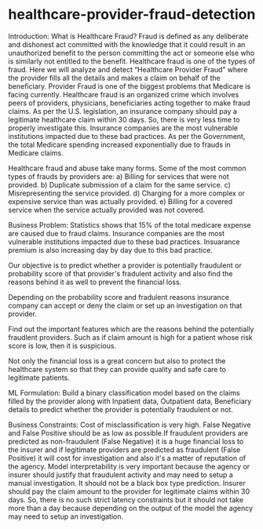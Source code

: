 # healthcare-provider-fraud-detection

Introduction:
What is Healthcare Fraud?
Fraud is defined as any deliberate and dishonest act committed with the knowledge that it could result in an unauthorized benefit to the person committing the act or someone else who is similarly not entitled to the benefit. Healthcare fraud is one of the types of fraud. Here we will analyze and detect “Healthcare Provider Fraud” where the provider fills all the details and makes a claim on behalf of the beneficiary. Provider Fraud is one of the biggest problems that Medicare is facing currently. Healthcare fraud is an organized crime which involves peers of providers, physicians, beneficiaries acting together to make fraud claims. As per the U.S. legislation, an insurance company should pay a legitimate healthcare claim within 30 days. So, there is very less time to properly investigate this. Insurance companies are the most vulnerable institutions impacted due to these bad practices. As per the Government, the total Medicare spending increased exponentially due to frauds in Medicare claims.

Healthcare fraud and abuse take many forms. Some of the most common types of frauds by providers are: a) Billing for services that were not provided. b) Duplicate submission of a claim for the same service. c) Misrepresenting the service provided. d) Charging for a more complex or expensive service than was actually provided. e) Billing for a covered service when the service actually provided was not covered.

Business Problem:
Statistics shows that 15% of the total medicare expense are caused due to fraud claims. Insurance companies are the most vulnerable institutions impacted due to these bad practices. Insuarance premium is also increasing day by day due to this bad practice.

Our objective is to predict whether a provider is potentially fraudulent or probability score of that provider's fradulent activity and also find the reasons behind it as well to prevent the financial loss.

Depending on the probability score and fradulent reasons insurance company can accept or deny the claim or set up an investigation on that provider.

Find out the important features which are the reasons behind the potentially fraudlent providers. Such as if claim amount is high for a patient whose risk score is low, then it is suspicious.

Not only the financial loss is a great concern but also to protect the healthcare system so that they can provide quality and safe care to legitimate patients.

ML Formulation:
Build a binary classification model based on the claims filled by the provider along with Inpatient data, Outpatient data, Beneficiary details to predict whether the provider is potentially fraudulent or not.

Business Constraints:
Cost of misclassification is very high. False Negative and False Positive should be as low as possible.If fraudulent providers are predicted as non-fraudulent (False Negative) it is a huge financial loss to the insurer and if legitimate providers are predicted as fraudulent (False Positive) it will cost for investigation and also it's a matter of reputation of the agency.
Model interpretability is very important because the agency or insurer should justify that fraudulent activity and may need to setup a manual investigation. It should not be a black box type prediction.
Insurer should pay the claim amount to the provider for legitimate claims within 30 days. So, there is no such strict latency constraints but it should not take more than a day because depending on the output of the model the agency may need to setup an investigation.
